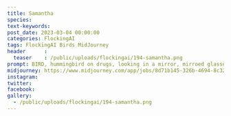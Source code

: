 ```yaml
---
title: Samantha
species: 
text-keywords: 
post_date: 2023-03-04 00:00:00
categories: FlockingAI
tags: FlockingAI Birds MidJourney 
header      :
  teaser    : /public/uploads/flockingai/194-samantha.png
prompt: BIRD, hummingbird on drugs, looking in a mirror, mirroed glasses, exaggerate, transmetropolitan, transhumanist, gonzo
midjourney: https://www.midjourney.com/app/jobs/8d71b145-326b-4694-8c32-b2d1b5a6c76b
instagram: 
twitter: 
facebook: 
gallery: 
  - /public/uploads/flockingai/194-samantha.png
---
```


